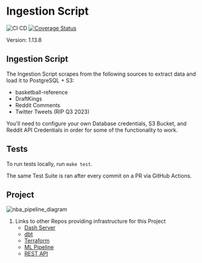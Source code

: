 # Ingestion Script

![CI CD](https://github.com/jyablonski/python_docker/actions/workflows/ci_cd.yml/badge.svg) [![Coverage Status](https://coveralls.io/repos/github/jyablonski/python_docker/badge.svg?branch=master)](https://coveralls.io/github/jyablonski/python_docker?branch=master)

Version: 1.13.8

## Ingestion Script

The Ingestion Script scrapes from the following sources to extract data and load it to PostgreSQL + S3:
- basketball-reference
- DraftKings
- Reddit Comments
- Twitter Tweets (RIP Q3 2023)

You'll need to configure your own Database credentials, S3 Bucket, and Reddit API Credentials in order for some of the functionality to work.

## Tests
To run tests locally, run `make test`.

The same Test Suite is ran after every commit on a PR via GitHub Actions.

## Project

![nba_pipeline_diagram](https://github.com/jyablonski/python_docker/assets/16946556/8c24a546-dca0-4785-acc6-7b6d3dad7195)

1. Links to other Repos providing infrastructure for this Project
    * [Dash Server](https://github.com/jyablonski/nba_elt_dashboard)
    * [dbt](https://github.com/jyablonski/nba_elt_dbt)
    * [Terraform](https://github.com/jyablonski/aws_terraform)
    * [ML Pipeline](https://github.com/jyablonski/nba_elt_mlflow)
    * [REST API](https://github.com/jyablonski/nba_elt_rest_api)
